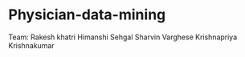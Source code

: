 # Physician-data-mining
Team:
 Rakesh khatri 
 Himanshi Sehgal
 Sharvin Varghese
 Krishnapriya Krishnakumar
 
